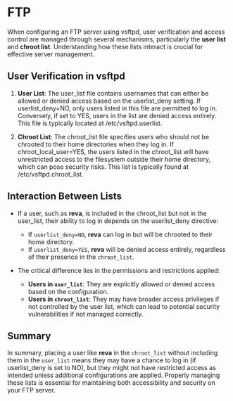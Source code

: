 # FTP

When configuring an FTP server using vsftpd, user verification and access control are managed through several mechanisms, particularly the **user list** and **chroot list**. Understanding how these lists interact is crucial for effective server management.

## User Verification in vsftpd

1. **User List**: The user_list file contains usernames that can either be allowed or denied access based on the userlist_deny setting. If userlist_deny=NO, only users listed in this file are permitted to log in. Conversely, if set to YES, users in the list are denied access entirely. This file is typically located at /etc/vsftpd.userlist.

2. **Chroot List**: The chroot_list file specifies users who should not be chrooted to their home directories when they log in. If chroot_local_user=YES, the users listed in the chroot_list will have unrestricted access to the filesystem outside their home directory, which can pose security risks. This list is typically found at /etc/vsftpd.chroot_list.

## Interaction Between Lists

- If a user, such as **reva**, is included in the chroot_list but not in the user_list, their ability to log in depends on the userlist_deny directive:
  - If `userlist_deny=NO`, **reva** can log in but will be chrooted to their home directory.
  - If `userlist_deny=YES`, **reva** will be denied access entirely, regardless of their presence in the `chroot_list`.

- The critical difference lies in the permissions and restrictions applied:
  - **Users in `user_list`**: They are explicitly allowed or denied access based on the configuration.
  - **Users in `chroot_list`**: They may have broader access privileges if not controlled by the user list, which can lead to potential security vulnerabilities if not managed correctly.

## Summary

In summary, placing a user like **reva** in the `chroot_list` without including them in the `user_list` means they may have a chance to log in (if userlist_deny is set to NO), but they might not have restricted access as intended unless additional configurations are applied. Properly managing these lists is essential for maintaining both accessibility and security on your FTP server.
